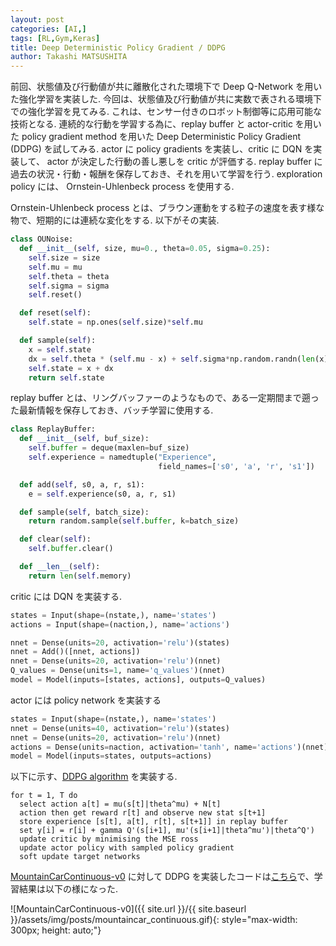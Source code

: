 ```yaml
---
layout: post
categories: [AI,]
tags: [RL,Gym,Keras]
title: Deep Deterministic Policy Gradient / DDPG
author: Takashi MATSUSHITA
---
```


前回、状態値及び行動値が共に離散化された環境下で Deep Q-Network を用いた強化学習を実装した. 
今回は、状態値及び行動値が共に実数で表される環境下での強化学習を見てみる. これは、センサー付きのロボット制御等に応用可能な技術となる. 連続的な行動を学習する為に、replay buffer と actor-critic を用いた policy gradient method を用いた Deep Deterministic Policy Gradient (DDPG) を試してみる. actor に policy gradients を実装し、critic に DQN を実装して、 actor が決定した行動の善し悪しを critic が評価する. replay buffer に過去の状況・行動・報酬を保存しておき、それを用いて学習を行う. exploration policy には、 Ornstein-Uhlenbeck process を使用する.

Ornstein-Uhlenbeck process とは、ブラウン運動をする粒子の速度を表す様な物で、短期的には連続な変化をする.
以下がその実装.
```python
class OUNoise:
  def __init__(self, size, mu=0., theta=0.05, sigma=0.25):
    self.size = size
    self.mu = mu
    self.theta = theta
    self.sigma = sigma
    self.reset()

  def reset(self):
    self.state = np.ones(self.size)*self.mu

  def sample(self):
    x = self.state
    dx = self.theta * (self.mu - x) + self.sigma*np.random.randn(len(x))
    self.state = x + dx
    return self.state
```

replay buffer とは、リングバッファーのようなもので、ある一定期間まで遡った最新情報を保存しておき、バッチ学習に使用する.
```python
class ReplayBuffer:
  def __init__(self, buf_size):
    self.buffer = deque(maxlen=buf_size)
    self.experience = namedtuple("Experience",
                                 field_names=['s0', 'a', 'r', 's1'])

  def add(self, s0, a, r, s1):
    e = self.experience(s0, a, r, s1)

  def sample(self, batch_size):
    return random.sample(self.buffer, k=batch_size)

  def clear(self):
    self.buffer.clear()

  def __len__(self):
    return len(self.memory)
```

critic には DQN を実装する.
```python
states = Input(shape=(nstate,), name='states')
actions = Input(shape=(naction,), name='actions')

nnet = Dense(units=20, activation='relu')(states)
nnet = Add()([nnet, actions])
nnet = Dense(units=20, activation='relu')(nnet)
Q_values = Dense(units=1, name='q_values')(nnet)
model = Model(inputs=[states, actions], outputs=Q_values)
```

actor には policy network を実装する
```python
states = Input(shape=(nstate,), name='states')
nnet = Dense(units=40, activation='relu')(states)
nnet = Dense(units=20, activation='relu')(nnet)
actions = Dense(units=naction, activation='tanh', name='actions')(nnet)
model = Model(inputs=states, outputs=actions)
```

以下に示す、[DDPG algorithm](https://arxiv.org/abs/1509.02971) を実装する.
```text
for t = 1, T do
  select action a[t] = mu(s[t]|theta^mu) + N[t]
  action then get reward r[t] and observe new stat s[t+1]
  store experience [s[t], a[t], r[t], s[t+1]] in replay buffer
  set y[i] = r[i] + gamma Q'(s[i+1], mu'(s[i+1]|theta^mu')|theta^Q')
  update critic by minimising the MSE ross
  update actor policy with sampled policy gradient
  soft update target networks
```

[MountainCarContinuous-v0](https://github.com/openai/gym/wiki/MountainCarContinuous-v0) に対して DDPG を実装したコードは[こちら](https://github.com/takashi-matsushita/lab/blob/master/dnn/ddpg_mountaincar.py)で、学習結果は以下の様になった.

![MountainCarContinuous-v0]({{ site.url }}/{{ site.baseurl }}/assets/img/posts/mountaincar_continuous.gif){: style="max-width: 300px; height: auto;"}



